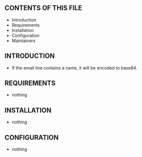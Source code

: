 CONTENTS OF THIS FILE
---------------------

 * Introduction
 * Requirements
 * Installation
 * Configuration
 * Maintainers


INTRODUCTION
------------

* If the email line contains a name, it will be encoded to base64.


REQUIREMENTS
------------

 * nothing


INSTALLATION
------------

 * nothing


CONFIGURATION
-------------

 * nothing
